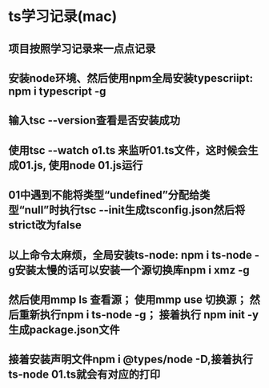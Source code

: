 # ts学习记录(mac)

## 项目按照学习记录来一点点记录

## 安装node环境、然后使用npm全局安装typescriipt: npm i typescript -g 

## 输入tsc --version查看是否安装成功

## 使用tsc --watch o1.ts 来监听01.ts文件，这时候会生成01.js, 使用node 01.js运行

## 01中遇到不能将类型“undefined”分配给类型“null”时执行tsc --init生成tsconfig.json然后将strict改为false

## 以上命令太麻烦，全局安装ts-node: npm i ts-node -g安装太慢的话可以安装一个源切换库npm i xmz -g

## 然后使用mmp ls 查看源； 使用mmp use 切换源； 然后重新执行npm i ts-node -g； 接着执行 npm init -y生成package.json文件

## 接着安装声明文件npm i @types/node -D,接着执行ts-node 01.ts就会有对应的打印

